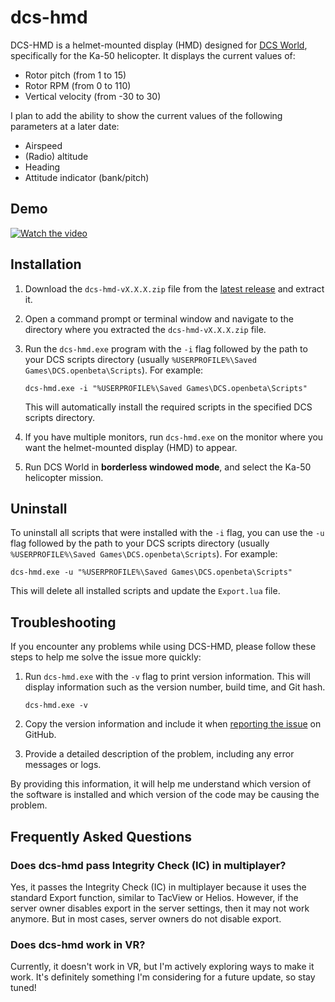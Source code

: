 # dcs-hmd

DCS-HMD is a helmet-mounted display (HMD) designed for [DCS World](https://www.digitalcombatsimulator.com/), specifically for the Ka-50 helicopter. It displays the current values of:

- Rotor pitch (from 1 to 15)
- Rotor RPM (from 0 to 110)
- Vertical velocity (from -30 to 30)

I plan to add the ability to show the current values of the following parameters at a later date:

- Airspeed
- (Radio) altitude
- Heading
- Attitude indicator (bank/pitch)

## Demo

[![Watch the video](https://markdown-videos.deta.dev/youtube/zoILcRMmNAw)](https://www.youtube.com/watch?v=zoILcRMmNAw)

## Installation

1. Download the `dcs-hmd-vX.X.X.zip` file from the [latest release](https://github.com/dimchansky/dcs-hmd/releases/latest) and extract it.

2. Open a command prompt or terminal window and navigate to the directory where you extracted the `dcs-hmd-vX.X.X.zip` file.

3. Run the `dcs-hmd.exe` program with the `-i` flag followed by the path to your DCS scripts directory (usually `%USERPROFILE%\Saved Games\DCS.openbeta\Scripts`). For example:

       dcs-hmd.exe -i "%USERPROFILE%\Saved Games\DCS.openbeta\Scripts"

   This will automatically install the required scripts in the specified DCS scripts directory.

4. If you have multiple monitors, run `dcs-hmd.exe` on the monitor where you want the helmet-mounted display (HMD) to appear.

5. Run DCS World in **borderless windowed mode**, and select the Ka-50 helicopter mission.

## Uninstall

To uninstall all scripts that were installed with the `-i` flag, you can use the `-u` flag followed by the path to your DCS scripts directory (usually `%USERPROFILE%\Saved Games\DCS.openbeta\Scripts`). For example:

    dcs-hmd.exe -u "%USERPROFILE%\Saved Games\DCS.openbeta\Scripts"

This will delete all installed scripts and update the `Export.lua` file.

## Troubleshooting

If you encounter any problems while using DCS-HMD, please follow these steps to help me solve the issue more quickly:

1. Run `dcs-hmd.exe` with the `-v` flag to print version information. This will display information such as the version number, build time, and Git hash.

       dcs-hmd.exe -v

2. Copy the version information and include it when [reporting the issue](https://github.com/dimchansky/dcs-hmd/issues) on GitHub.

3. Provide a detailed description of the problem, including any error messages or logs.

By providing this information, it will help me understand which version of the software is installed and which version of the code may be causing the problem.

## Frequently Asked Questions

### Does dcs-hmd pass Integrity Check (IC) in multiplayer?

Yes, it passes the Integrity Check (IC) in multiplayer because it uses the standard Export function, similar to TacView or Helios. However, if the server owner disables export in the server settings, then it may not work anymore. But in most cases, server owners do not disable export.

### Does dcs-hmd work in VR?

Currently, it doesn't work in VR, but I'm actively exploring ways to make it work. It's definitely something I'm considering for a future update, so stay tuned!
